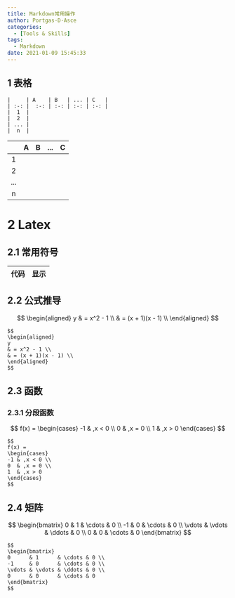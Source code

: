 ```yaml
---
title: Markdown常用操作
author: Portgas·D·Asce
categories:
  - [Tools & Skills]
tags:
  - Markdown
date: 2021-01-09 15:45:33
---
```


## 1 表格
```
|     | A    | B   | ... | C   |
| :-: |  :-: | :-: | :-: | :-: |
|  1  |
|  2  |
| ... |
|  n  |
```
|| A | B | ... | C |
| :-: |  :-: | :-: | :-: | :-: |
| 1 |
| 2 |
| ... |
| n |

# 2 Latex
## 2.1 常用符号
| 代码 | 显示 |
| :-:| :-: |

## 2.2 公式推导
$$
\begin{aligned}
y
& = x^2 - 1 \\
& = (x + 1)(x - 1) \\
\end{aligned}
$$
```
$$
\begin{aligned}
y
& = x^2 - 1 \\
& = (x + 1)(x - 1) \\
\end{aligned}
$$
```
## 2.3 函数

### 2.3.1 分段函数
$$
f(x) = 
\begin{cases}
-1 & ,x < 0 \\
0 & ,x = 0 \\
1 & ,x > 0
\end{cases}
$$
```
$$
f(x) = 
\begin{cases}
-1 & ,x < 0 \\
0  & ,x = 0 \\
1  & ,x > 0
\end{cases}
$$
```
## 2.4 矩阵
$$
\begin{bmatrix}
0      & 1      & \cdots & 0 \\
-1     & 0      & \cdots & 0 \\
\vdots & \vdots & \ddots & 0 \\
0      & 0      & \cdots & 0
\end{bmatrix}
$$
```
$$
\begin{bmatrix}
0      & 1      & \cdots & 0 \\
-1     & 0      & \cdots & 0 \\
\vdots & \vdots & \ddots & 0 \\
0      & 0      & \cdots & 0
\end{bmatrix}
$$
```